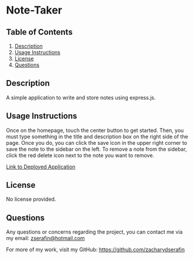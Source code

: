 # Note-Taker


## Table of Contents

1. [Description](#description)
2. [Usage Instructions](#usage)
3. [License](#license)
4. [Questions](#questions)

## <a id="description"></a>Description 

A simple application to write and store notes using express.js.

## <a id="usage"></a>Usage Instructions 

Once on the homepage, touch the center button to get started. Then, you must type something in the title and description box on the right side of the page. Once you do, you can click the save icon in the upper right corner to save the note to the sidebar on the left. To remove a note from the sidebar, click the red delete icon next to the note you want to remove.

<a href="https://aqueous-everglades-62283.herokuapp.com/">Link to Deployed Application</a>

## <a id="license"></a>License 

No license provided.

## <a id="questions"></a>Questions 

Any questions or concerns regarding the project, you can contact me via my email: zserafin@hotmail.com

For more of my work, visit my GitHub: https://github.com/zacharydserafin
